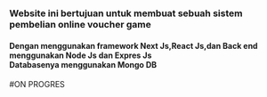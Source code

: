 <h3>Website ini bertujuan untuk membuat sebuah sistem pembelian online voucher game</h3>
<h4>Dengan menggunakan framework Next Js,React Js,dan Back end menggunakan Node Js dan Expres Js <br>Databasenya menggunakan Mongo DB</h4>
<P>#ON PROGRES</P>

